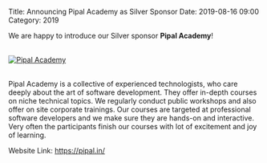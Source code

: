 Title: Announcing Pipal Academy as Silver Sponsor
Date: 2019-08-16 09:00
Category: 2019

We are happy to introduce our Silver sponsor **Pipal Academy**!

<!-- PELICAN_END_SUMMARY -->
<br>
<div class="text-center">
  <a href="https://pipal.in/" target="_blank">
    <img src="{static}/images/sponsors/pipal.jpg" alt="Pipal Academy">
  </a>
</div>
<br>

Pipal Academy is a collective of experienced technologists, who care deeply about the art of software development. They offer in-depth courses on niche technical topics. We regularly conduct public workshops and also offer on site corporate trainings. Our courses are targeted at professional software developers and we make sure they are hands-on and interactive. Very often the participants finish our courses with lot of excitement and joy of learning.

Website Link: <a href="https://pipal.in/" target="_blank">https://pipal.in/</a>
